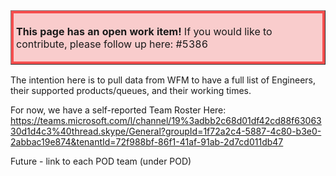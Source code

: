 <table border="1";bgcolor="#ffa7a7";>
<tr>
  <td style='border-style:solid;border-color:#f64e4e;background-color:#f9cccc;border-width:3pt; 
vertical-align:top;width:8in;padding:2.0pt 3.0pt 2.0pt 3.0pt'>  

<b> This page has an open work item! </b>
If you would like to contribute, please follow up here:
#5386
</td>
</tr>
</table>

The intention here is to pull data from WFM to have a full list of Engineers, their supported products/queues, and their working times.

For now, we have a self-reported Team Roster Here: https://teams.microsoft.com/l/channel/19%3adbb2c68d01df42cd88f6306330d1d4c3%40thread.skype/General?groupId=1f72a2c4-5887-4c80-b3e0-2abbac19e874&tenantId=72f988bf-86f1-41af-91ab-2d7cd011db47


Future - link to each POD team (under POD) 